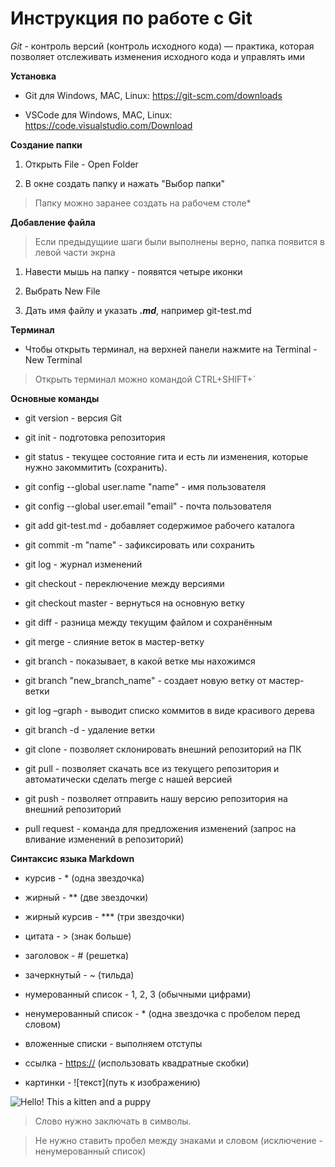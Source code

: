 # Инструкция по работе с Git

*Git* - контроль версий (контроль исходного кода) — практика, которая позволяет 
отслеживать изменения исходного кода и управлять ими


**Установка**

* Git для Windows, MAC, Linux: https://git-scm.com/downloads

* VSCode для Windows, MAC, Linux: https://code.visualstudio.com/Download


**Создание папки**

1. Открыть File - Open Folder

2. В окне создать папку и нажать "Выбор папки"

>Папку можно заранее создать на рабочем столе*


**Добавление файла**

>Если предыдущиие шаги были выполнены верно, папка появится в левой части экрна 

1. Навести мышь на папку - появятся четыре иконки

2. Выбрать New File

3. Дать имя файлу и указать ***.md***, например git-test.md


**Терминал**

* Чтобы открыть терминал, на верхней панели нажмите на Terminal - New Terminal

>Открыть терминал можно командой CTRL+SHIFT+`


**Основные команды**

* git version - версия Git

* git init - подготовка репозитория

* git status - текущее состояние гита и есть ли изменения, которые нужно закоммитить (сохранить).

* git config --global user.name "name" - имя пользователя

* git config --global user.email "email" - почта пользователя

* git add git-test.md - добавляет содержимое рабочего каталога 

* git commit -m "name" - зафиксировать или сохранить

* git log - журнал изменений

* git checkout - переключение между версиями

* git checkout master - вернуться на основную ветку

* git diff - разница между текущим файлом и сохранённым

* git merge - слияние веток в мастер-ветку

* git branch - показывает, в какой ветке мы нахожимся

* git branch "new_branch_name" - создает новую ветку от мастер-ветки

* git log –graph - выводит списко коммитов в виде красивого дерева

* git branch -d - удаление ветки

* git clone - позволяет склонировать внешний репозиторий на ПК

* git pull - позволяет скачать все из текущего репозитория и автоматически сделать merge с нашей версией 

* git push - позволяет отправить нашу версию репозитория на внешний репозиторий

* pull request - команда для предложения изменений (запрос на вливание изменений в репозиторий)


**Синтаксис языка Markdown**

* курсив - * (одна звездочка)

* жирный - ** (две звездочки)

* жирный курсив - *** (три звездочки)

* цитата - > (знак больше)

* заголовок - # (решетка)

* зачеркнутый - ~ (тильда)

* нумерованный список - 1, 2, 3 (обычными цифрами)

* ненумерованный список - * (одна звездочка с пробелом перед словом)

* вложенные списки - выполняем отступы

* ссылка - <https://> (использовать квадратные скобки)

* картинки - ![текст](путь к изображению)

![Hello! This a kitten and a puppy](kitten-and-puppy.avif)

>Слово нужно заключать в символы.

>Не нужно ставить пробел между знаками и словом (исключение - ненумерованный список)
